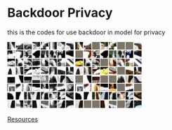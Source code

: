 # Backdoor Privacy
this is the codes for use backdoor in model for privacy

<img src=./materials/pics/vit_gelu_craftedhead_pet_reconstruction.svg width=30% /> <img src=./materials/pics/vit_gelu_craftedhead_pet_groundtruth.svg width=30% />


[Resources](https://drive.google.com/drive/folders/1QAjlQqNFK2ZOqly_CglapgLSs-hn0NP5?usp=sharing)

